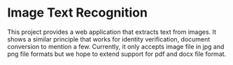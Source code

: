 # Image Text Recognition
This project provides a web application that extracts text from images. It shows a similar principle that works for identity verification, document conversion to mention a few. Currently, it only accepts image file in jpg and png file formats but we hope to extend support for pdf and docx file format. 
